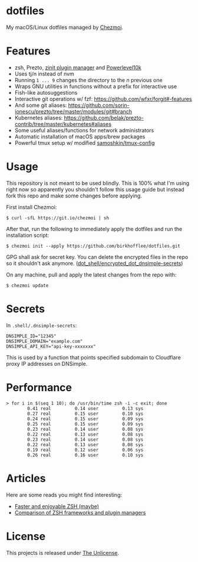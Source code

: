 # dotfiles
My macOS/Linux dotfiles managed by [Chezmoi](https://github.com/twpayne/chezmoi).  

# Features
* zsh, Prezto, [zinit plugin manager](https://github.com/zdharma/zinit) and [Powerlevel10k](https://github.com/romkatv/powerlevel10k)
* Uses tj/n instead of nvm
* Running `1 ... 9` changes the directory to the *n* previous one
* Wraps GNU utilities in functions without a prefix for interactive use
* Fish-like autosuggestions
* Interactive git operations w/ fzf: https://github.com/wfxr/forgit#-features
* And some git aliases: https://github.com/sorin-ionescu/prezto/tree/master/modules/git#branch
* Kubernetes aliases: https://github.com/belak/prezto-contrib/tree/master/kubernetes#aliases
* Some useful aliases/functions for network administrators
* Automatic installation of macOS apps/brew packages
* Powerful tmux setup w/ modified [samoshkin/tmux-config](https://github.com/samoshkin/tmux-config)

# Usage
This repository is not meant to be used blindly. This is 100% what
I'm using right now so apparently you shouldn't follow this usage 
guide but instead fork this repo and make some changes before applying.

First install Chezmoi:
```
$ curl -sfL https://git.io/chezmoi | sh
```

After that, run the following to immediately apply the dotfiles and run 
the installation script:
```
$ chezmoi init --apply https://github.com/birkhofflee/dotfiles.git
```
GPG shall ask for secret key. You can delete the encrypted files in the 
repo so it shouldn't ask anymore. 
([dot_shell/encrypted_dot_dnsimple-secrets](dot_shell/encrypted_dot_dnsimple-secrets))

On any machine, pull and apply the latest changes from the repo with:
```
$ chezmoi update
```

# Secrets
In `.shell/.dnsimple-secrets`:
```
DNSIMPLE_ID="12345"
DNSIMPLE_DOMAIN="example.com"
DNSIMPLE_API_KEY="api-key-xxxxxxx"
```
This is used by a function that points specified subdomain to Cloudflare 
proxy IP addresses on DNSimple.

# Performance
```
> for i in $(seq 1 10); do /usr/bin/time zsh -i -c exit; done
        0.41 real         0.14 user         0.13 sys
        0.27 real         0.15 user         0.10 sys
        0.24 real         0.15 user         0.09 sys
        0.25 real         0.15 user         0.09 sys
        0.23 real         0.14 user         0.08 sys
        0.22 real         0.13 user         0.08 sys
        0.23 real         0.14 user         0.08 sys
        0.22 real         0.13 user         0.08 sys
        0.19 real         0.12 user         0.06 sys
        0.26 real         0.16 user         0.10 sys
```

# Articles
Here are some reads you might find interesting:
* [Faster and enjoyable ZSH (maybe)](https://htr3n.github.io/2018/07/faster-zsh/)
* [Comparison of ZSH frameworks and plugin managers](https://gist.github.com/laggardkernel/4a4c4986ccdcaf47b91e8227f9868ded)

# License
This projects is released under [The Unlicense](LICENSE).
